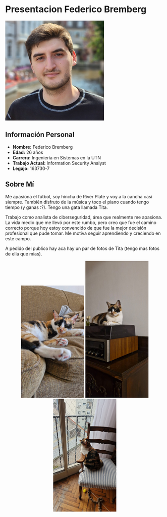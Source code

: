 # Presentacion Federico Bremberg

![Foto_mia](assets/foto_personal.png)

## Información Personal

- **Nombre:** Federico Bremberg
- **Edad:** 26 años
- **Carrera:** Ingeniería en Sistemas en la UTN
- **Trabajo Actual:** Information Security Analyst
- **Legajo:** 163730-7

## Sobre Mí
Me apasiona el fútbol, soy hincha de River Plate y voy a la cancha casi siempre. También disfruto de la música y toco el piano cuando tengo tiempo (y ganas :?). Tengo una gata llamada Tita.

Trabajo como analista de ciberseguridad, área que realmente me apasiona. La vida medio que me llevó por este rumbo, pero creo que fue el camino correcto porque hoy estoy convencido de que fue la mejor decisión profesional que pude tomar. Me motiva seguir aprendiendo y creciendo en este campo.

A pedido del publico hay aca hay un par de fotos de Tita (tengo mas fotos de ella que mias).

<p align="center">
  <img src="assets/Tita1.jpeg" alt="Tita1" width="200">
  <img src="assets/Tita2.jpeg" alt="Tita2" width="200">
  <img src="assets/Tita3.jpeg" alt="Tita3" width="200">
</p>

